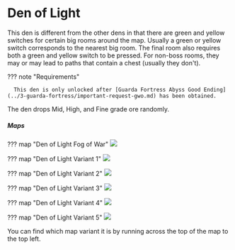 # Den of Light

This den is different from the other dens in that there are green and yellow switches for certain big rooms around the map. Usually a green or yellow switch corresponds to the nearest big room. The final room also requires both a green and yellow switch to be pressed. For non-boss rooms, they may or may lead to paths that contain a chest (usually they don't).

??? note "Requirements"

      This den is only unlocked after [Guarda Fortress Abyss Good Ending](../3-guarda-fortress/important-request-gwo.md) has been obtained.

The den drops Mid, High, and Fine grade ore randomly.

##### Maps

??? map "Den of Light Fog of War"
      ![](img/den-of-light/den-of-light-fog.jpg)

??? map "Den of Light Variant 1"
      ![](img/den-of-light/den-of-light-2.jpg)

??? map "Den of Light Variant 2"
      ![](img/den-of-light/den-of-light-3.jpg)

??? map "Den of Light Variant 3"
      ![](img/den-of-light/den-of-light-4.jpg)

??? map "Den of Light Variant 4"
      ![](img/den-of-light/den-of-light-5.jpg)

??? map "Den of Light Variant 5"
      ![](img/den-of-light/den-of-light-6.jpg)

You can find which map variant it is by running across the top of the map to the top left.
